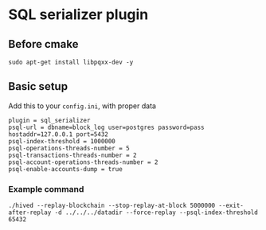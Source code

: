 # SQL serializer plugin

## Before cmake

	sudo apt-get install libpqxx-dev -y

## Basic setup

Add this to your `config.ini`, with proper data

```
plugin = sql_serializer
psql-url = dbname=block_log user=postgres password=pass hostaddr=127.0.0.1 port=5432
psql-index-threshold = 1000000
psql-operations-threads-number = 5
psql-transactions-threads-number = 2
psql-account-operations-threads-number = 2
psql-enable-accounts-dump = true
```

### Example command

	./hived --replay-blockchain --stop-replay-at-block 5000000 --exit-after-replay -d ../../../datadir --force-replay --psql-index-threshold 65432